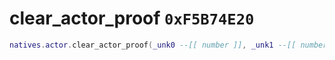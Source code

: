 # clear_actor_proof `0xF5B74E20`

```lua
natives.actor.clear_actor_proof(_unk0 --[[ number ]], _unk1 --[[ number ]])
```